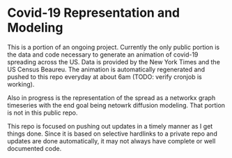# Covid-19 Representation and Modeling
This is a portion of an ongoing project.  Currently the only public portion is the data and code necessary to generate an animation of covid-19 spreading across the US.  Data is provided by the New York Times and the US Census Beaureu.  The animation is automatically regenerated and pushed to this repo everyday at about 6am (TODO: verify cronjob is working).

Also in progress is the representation of the spread as a networkx graph timeseries with the end goal being netowrk diffusion modeling.  That portion is not in this public repo.

This repo is focused on pushing out updates in a timely manner as I get things done.  Since it is based on selective hardlinks to a private repo and updates are done automatically, it may not always have complete or well documented code.
